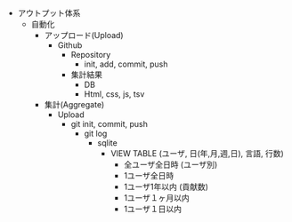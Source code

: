 * アウトプット体系
    * 自動化
        * アップロード(Upload)
            * Github
                * Repository
                    * init, add, commit, push
                * 集計結果
                    * DB
                    * Html, css, js, tsv
        * 集計(Aggregate)
            * Upload
                * git init, commit, push
                    * git log
                        * sqlite
                            * VIEW TABLE (ユーザ, 日(年,月,週,日), 言語, 行数)
                                * 全ユーザ全日時 (ユーザ別)
                                * 1ユーザ全日時 
                                * 1ユーザ1年以内 (貢献数)
                                * 1ユーザ１ヶ月以内 
                                * 1ユーザ１日以内

